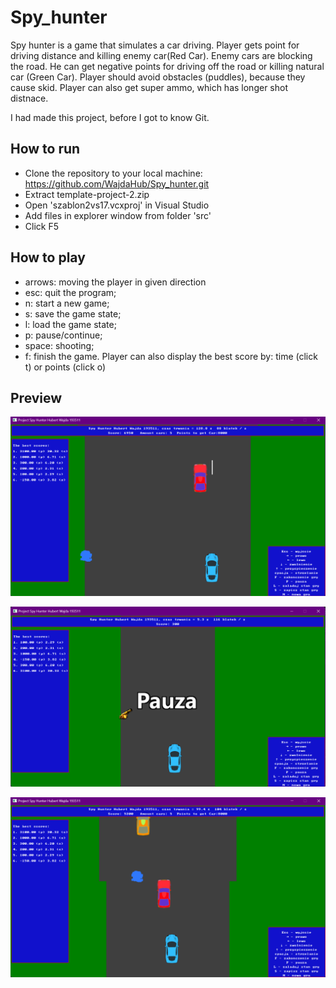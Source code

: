 # Spy_hunter
Spy hunter is a game that simulates a car driving.  Player gets point for driving distance 
and killing enemy car(Red Car). Enemy cars are blocking the road. He can get negative points for driving off the road or
killing natural car (Green Car). Player should avoid obstacles (puddles), because they cause skid.
Player can also get super ammo, which has longer shot distnace.

I had made this project, before I got to know Git.
## How to run
* Clone the repository to your local machine: https://github.com/WajdaHub/Spy_hunter.git
* Extract template-project-2.zip
* Open 'szablon2vs17.vcxproj' in Visual Studio
* Add files in explorer window from folder 'src' 
* Click F5
## How to play
* arrows: moving the player in given direction
* esc: quit the program;
* n: start a new game;
* s: save the game state;
* l: load the game state;
*  p: pause/continue;
* space: shooting; 
* f: finish the game.
Player can also display the best score by: time (click t) or points (click o)

## Preview
![](Screen1.png)

![](Screen2.png)

![](Screen3.png)
